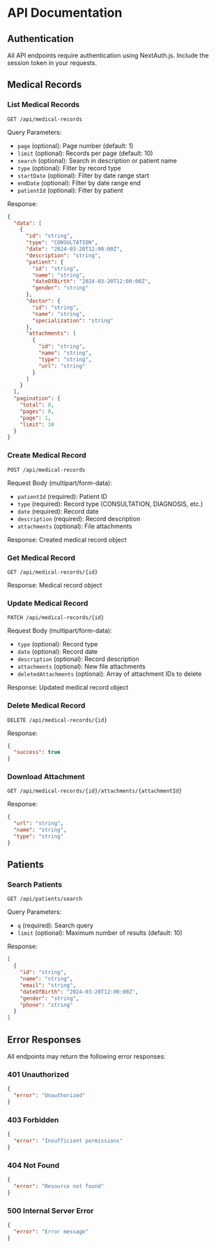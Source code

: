 # API Documentation

## Authentication

All API endpoints require authentication using NextAuth.js. Include the session token in your requests.

## Medical Records

### List Medical Records

```http
GET /api/medical-records
```

Query Parameters:

- `page` (optional): Page number (default: 1)
- `limit` (optional): Records per page (default: 10)
- `search` (optional): Search in description or patient name
- `type` (optional): Filter by record type
- `startDate` (optional): Filter by date range start
- `endDate` (optional): Filter by date range end
- `patientId` (optional): Filter by patient

Response:

```json
{
  "data": [
    {
      "id": "string",
      "type": "CONSULTATION",
      "date": "2024-03-20T12:00:00Z",
      "description": "string",
      "patient": {
        "id": "string",
        "name": "string",
        "dateOfBirth": "2024-03-20T12:00:00Z",
        "gender": "string"
      },
      "doctor": {
        "id": "string",
        "name": "string",
        "specialization": "string"
      },
      "attachments": [
        {
          "id": "string",
          "name": "string",
          "type": "string",
          "url": "string"
        }
      ]
    }
  ],
  "pagination": {
    "total": 0,
    "pages": 0,
    "page": 1,
    "limit": 10
  }
}
```

### Create Medical Record

```http
POST /api/medical-records
```

Request Body (multipart/form-data):

- `patientId` (required): Patient ID
- `type` (required): Record type (CONSULTATION, DIAGNOSIS, etc.)
- `date` (required): Record date
- `description` (required): Record description
- `attachments` (optional): File attachments

Response: Created medical record object

### Get Medical Record

```http
GET /api/medical-records/{id}
```

Response: Medical record object

### Update Medical Record

```http
PATCH /api/medical-records/{id}
```

Request Body (multipart/form-data):

- `type` (optional): Record type
- `date` (optional): Record date
- `description` (optional): Record description
- `attachments` (optional): New file attachments
- `deletedAttachments` (optional): Array of attachment IDs to delete

Response: Updated medical record object

### Delete Medical Record

```http
DELETE /api/medical-records/{id}
```

Response:

```json
{
  "success": true
}
```

### Download Attachment

```http
GET /api/medical-records/{id}/attachments/{attachmentId}
```

Response:

```json
{
  "url": "string",
  "name": "string",
  "type": "string"
}
```

## Patients

### Search Patients

```http
GET /api/patients/search
```

Query Parameters:

- `q` (required): Search query
- `limit` (optional): Maximum number of results (default: 10)

Response:

```json
[
  {
    "id": "string",
    "name": "string",
    "email": "string",
    "dateOfBirth": "2024-03-20T12:00:00Z",
    "gender": "string",
    "phone": "string"
  }
]
```

## Error Responses

All endpoints may return the following error responses:

### 401 Unauthorized

```json
{
  "error": "Unauthorized"
}
```

### 403 Forbidden

```json
{
  "error": "Insufficient permissions"
}
```

### 404 Not Found

```json
{
  "error": "Resource not found"
}
```

### 500 Internal Server Error

```json
{
  "error": "Error message"
}
```
